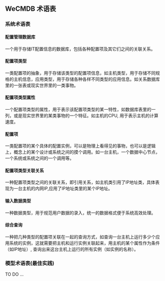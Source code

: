 ## WeCMDB 术语表

### 系统术语表

#### 配置管理数据库
一个用于存储IT配置信息的数据库，包括各种配置项及其它们之间的关联关系。

#### 配置项类型
一类配置项的抽象，用于存储该类型的配置项信息，如主机类型，用于存储不同规格的主机信息，应用类型，用于存储各种各样不同类型的应用信息。如关系数据库里的一张表或现实世界里的一类事物。

#### 配置项类型属性
一个配置项类型的属性，用于表示该配置项类型的某一特性，如数据库表里的一列，或是现实世界里的某类事物的一个特征。如主机的CPU, 用于表示主机的计算速度。

#### 配置项
一类配置项的某个具体的配置实例，可以是物理上看得见的事物，也可以是逻辑上，概念上的某个设计或系统之间的摸个调用。如一台主机，一个数据中心节点，一个系统或系统之间的一个调用等。

#### 配置项类型关联关系
一种配置项类型之间的关联关系，即引用关系，如主机类引用了IP地址类，具体表现为一台主机的内网IP,应用了IP地址类里的某个IP地址。

#### 输入数据类型
一种数据类型，用于规范用户数据的录入，统一的数据格式便于系统高效处理。

#### 综合查询
一种把几种类型的配置项关联在一起的查询方式，如查询一台主机上运行多少个应用系统的实例，这就需要把主机和运行实例关联起来，用主机的某个属性作为条件（如IP地址）, 查询出来这台主机上运行的所有实例（如实例的名称）。

#### 

### 模型术语表(最佳实践)
TO DO ...
